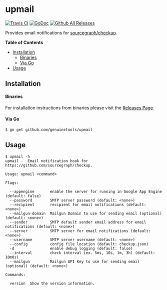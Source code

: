 # upmail

[![Travis CI](https://img.shields.io/travis/genuinetools/upmail.svg?style=for-the-badge)](https://travis-ci.org/genuinetools/upmail)
[![GoDoc](https://img.shields.io/badge/godoc-reference-5272B4.svg?style=for-the-badge)](https://godoc.org/github.com/genuinetools/upmail)
[![Github All Releases](https://img.shields.io/github/downloads/genuinetools/upmail/total.svg?style=for-the-badge)](https://github.com/genuinetools/upmail/releases)

Provides email notifications for [sourcegraph/checkup](https://github.com/sourcegraph/checkup).

**Table of Contents**

<!-- toc -->

- [Installation](#installation)
    + [Binaries](#binaries)
    + [Via Go](#via-go)
- [Usage](#usage)

<!-- tocstop -->

## Installation

#### Binaries

For installation instructions from binaries please visit the [Releases Page](https://github.com/genuinetools/upmail/releases).

#### Via Go

```console
$ go get github.com/genuinetools/upmail
```

## Usage

```console
$ upmail -h
upmail -  Email notification hook for https://github.com/sourcegraph/checkup.

Usage: upmail <command>

Flags:

  --appengine       enable the server for running in Google App Engine (default: false)
  --password        SMTP server password (default: <none>)
  --recipient       recipient for email notifications (default: <none>)
  --mailgun-domain  Mailgun Domain to use for sending email (optional) (default: <none>)
  --sender          SMTP default sender email address for email notifications (default: <none>)
  --server          SMTP server for email notifications (default: <none>)
  --username        SMTP server username (default: <none>)
  --config          config file location (default: checkup.json)
  -d                enable debug logging (default: false)
  --interval        check interval (ex. 5ms, 10s, 1m, 3h) (default: 10m0s)
  --mailgun         Mailgun API Key to use for sending email (optional) (default: <none>)

Commands:

  version  Show the version information.
```